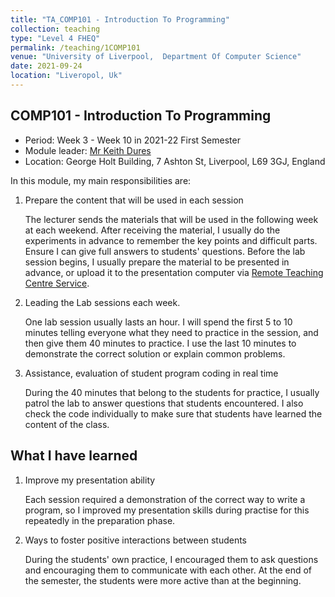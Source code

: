 ```yaml
---
title: "TA_COMP101 - Introduction To Programming"
collection: teaching
type: "Level 4 FHEQ"
permalink: /teaching/1COMP101
venue: "University of Liverpool,  Department Of Computer Science"
date: 2021-09-24
location: "Liveropol, Uk"
---
```


## COMP101 - Introduction To Programming

- Period: Week 3 - Week 10 in 2021-22 First Semester
- Module leader: [Mr Keith Dures](https://www.liverpool.ac.uk/computer-science/staff/keith-dures/)
- Location: George Holt Building, 7 Ashton St, Liverpool, L69 3GJ, England

In this module, my main responsibilities are: 

1. Prepare the content that will be used in each session

   The lecturer sends the materials that will be used in the following week at each weekend. After receiving the material, I usually do the experiments in advance to remember the key points and difficult parts. Ensure I can give full answers to students' questions. Before the lab session begins, I usually prepare the material to be presented in advance, or upload it to the presentation computer via [Remote Teaching Centre Service](https://www.liverpool.ac.uk/it/pc-centres/remote/).

2. Leading the Lab sessions each week.

   One lab session usually lasts an hour. I will spend the first 5 to 10 minutes telling everyone what they need to practice in the session, and then give them 40 minutes to practice. I use the last 10 minutes to demonstrate the correct solution or explain common problems.

3. Assistance, evaluation of student program coding in real time

   During the 40 minutes that belong to the students for practice, I usually patrol the lab to answer questions that students encountered. I also check the code individually to make sure that students have learned the content of the class.

## What I have learned

1. Improve my presentation ability

   Each session required a demonstration of the correct way to write a program, so I improved my presentation skills  during  practise for this repeatedly in the preparation phase.

2. Ways to  foster positive interactions between students

   During the students' own practice, I encouraged them to ask questions and encouraging them to communicate with each other. At the end of the semester, the students were more active than at the beginning.

